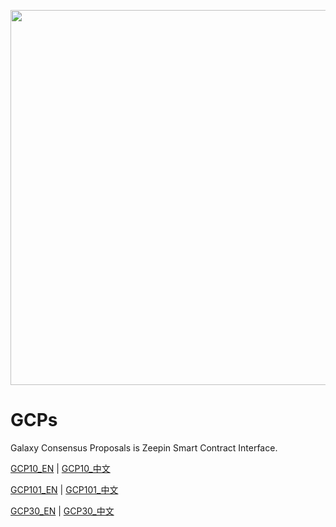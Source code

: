 


<p align="center">
  <img  src="https://github.com/zeepin/GCPs/blob/master/src/Zeepin_main.png" width="600px">
</p>

# GCPs
Galaxy Consensus Proposals is Zeepin Smart Contract Interface.


[GCP10_EN](/English/GCP10_EN.md) | [GCP10_中文](/Chinese/GCP10_CN.md)

[GCP101_EN](/English/GCP101_EN.md) | [GCP101_中文](/Chinese/GCP101_CN.md)

[GCP30_EN](/English/GCP30_EN.md) | [GCP30_中文](/Chinese/GCP30_CN.md)
